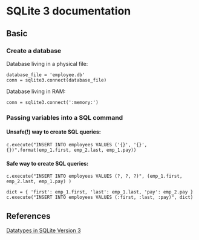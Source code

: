 # SQLite 3 documentation

## Basic

### Create a database

Database living in a physical file:

~~~~
database_file = 'employee.db'
conn = sqlite3.connect(database_file)
~~~~

Database living in RAM:

~~~~
conn = sqlite3.connect(':memory:')
~~~~

### Passing variables into a SQL command

#### Unsafe(!) way to create SQL queries:

~~~~
c.execute("INSERT INTO employees VALUES ('{}', '{}', {})".format(emp_1.first, emp_2.last, emp_1.pay))
~~~~

#### Safe way to create SQL queries:

~~~~
c.execute("INSERT INTO employees VALUES (?, ?, ?)", (emp_1.first, emp_2.last, emp_1.pay) )
~~~~

~~~~
dict = { 'first': emp_1.first, 'last': emp_1.last, 'pay': emp_2.pay }
c.execute("INSERT INTO employees VALUES (:first, :last, :pay)", dict)
~~~~


## References

[Datatypes in SQLite Version 3][datatypes]

[datatypes]: https://sqlite.org/datatype3.html
